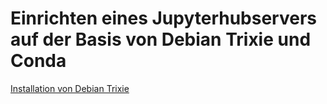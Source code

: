 # Einrichten eines Jupyterhubservers auf der Basis von Debian Trixie und Conda
[Installation von Debian Trixie](InstallDebianTrixie.md)
